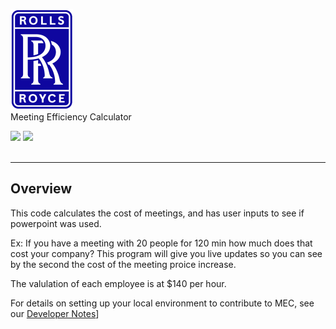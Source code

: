 <p>
    <img alt="Rolls-Royce Logo" width="100" src="https://raw.githubusercontent.com/rropen/.github/main/img/logo.png">
    <br>
    Meeting Efficiency Calculator  
</p>

<p>
    <a href="https://github.com/rrglobal/Developer-Handbook"><img src="https://img.shields.io/badge/Rolls--Royce-Software%20Factory-10069f"></a>
    <a href="http://commitizen.github.io/cz-cli/"><img src="https://img.shields.io/badge/commitizen-friendly-brightgreen?style=flat"></a><br><br>
</p>

------

## Overview

This code calculates the cost of meetings, and has user inputs to see if powerpoint was used.

Ex: If you have a meeting with 20 people for 120 min how much does that cost your company? This program will give you live updates so you can see by the second the cost of the meeting proice increase.

The valulation of each employee is at $140 per hour.

For details on setting up your local environment to contribute to MEC, see our [Developer Notes](https://github.com/rropen/MEC/blob/main/DEVELOPER.md)]
